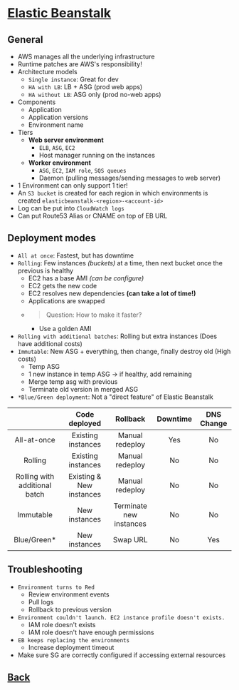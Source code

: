 # [Elastic Beanstalk](README.md)

## General

* AWS manages all the underlying infrastructure 
* Runtime patches are AWS's responsibility!
* Architecture models
	* `Single instance`: Great for dev
	* `HA with LB`: LB + ASG (prod web apps)
	* `HA without LB`: ASG only (prod no-web apps)
* Components
	* Application
	* Application versions
	* Environment name
* Tiers
	* __Web server environment__
		* `ELB`, `ASG`, `EC2`
		* Host manager running on the instances
	* __Worker environment__
		* `ASG`, `EC2`, `IAM role`, `SQS queues`
		* Daemon (pulling messages/sending messages to web server)
* 1 Environment can only support 1 tier!
* An `S3 bucket` is created for each region in which environments is created `elasticbeanstalk-<region>-<account-id>`
* Log can be put into `CloudWatch logs`
* Can put Route53 Alias or CNAME on top of EB URL

## Deployment modes

* `All at once`: Fastest, but has downtime
* `Rolling`: Few instances _(buckets)_ at a time, then next bucket once the previous is healthy
	* EC2 has a base AMI _(can be configure)_
	* EC2 gets the new code
	* EC2 resolves new dependencies __(can take a lot of time!)__
	* Applications are swapped
	* > Question: How to make it faster?
		* Use a golden AMI
* `Rolling with additional batches`: Rolling but extra instances (Does have additional costs)
* `Immutable`: New ASG + everything, then change, finally destroy old (High costs)
	* Temp ASG
	* 1 new instance in temp ASG -> if healthy, add remaining
	* Merge temp asg with previous
	* Terminate old version in merged ASG
* `*Blue/Green deployment`: Not a "direct feature" of Elastic Beanstalk

|                               |       Code deployed      |         Rollback        | Downtime | DNS Change |
|:-----------------------------:|:------------------------:|:-----------------------:|:--------:|:----------:|
|          All-at-once          |    Existing instances    |     Manual redeploy     |    Yes   |     No     |
|            Rolling            |    Existing instances    |     Manual redeploy     |    No    |     No     |
| Rolling with additional batch | Existing & New instances |     Manual redeploy     |    No    |     No     |
|           Immutable           |       New instances      | Terminate new instances |    No    |     No     |
|          Blue/Green*          |       New instances      |         Swap URL        |    No    |     Yes    |

## Troubleshooting

* `Environment turns to Red`
	* Review environment events
	* Pull logs
	* Rollback to previous version
* `Environment couldn't launch. EC2 instance profile doesn't exists.`
	* IAM role doesn't exists
	* IAM role doesn't have enough permissions
* `EB keeps replacing the environments`
	* Increase deployment timeout
* Make sure SG are correctly configured if accessing external resources

## [Back](README.md)